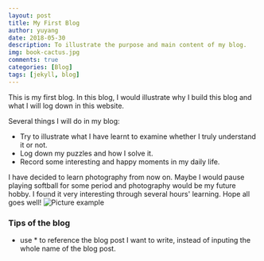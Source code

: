 ```yaml
---
layout: post
title: My First Blog
author: yuyang
date: 2018-05-30
description: To illustrate the purpose and main content of my blog.
img: book-cactus.jpg
comments: true
categories: [Blog]
tags: [jekyll, blog]
---
```

This is my first blog. In this blog, I would illustrate why I build this blog and what I will log down in this website.

Several things I will do in my blog:
* Try to illustrate what I have learnt to examine whether I truly understand it or not.
* Log down my puzzles and how I solve it.
* Record some interesting and happy moments in my daily life.

I have decided to learn photography from now on. Maybe I would pause playing softball for some period and photography would be my future hobby. I found it very interesting through several hours' learning. Hope all goes well!
![Picture example]({{site.baseurl}}/assets/img/bulb.jpg)

### Tips of the blog
- use * to reference the blog post I want to write, instead of inputing the whole name of the blog post.
